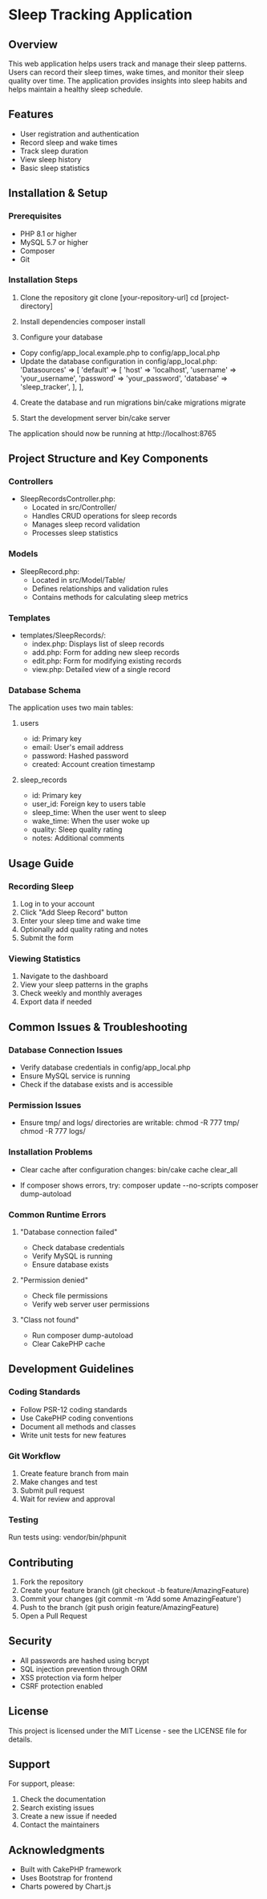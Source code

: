 # Sleep Tracking Application

## Overview
This web application helps users track and manage their sleep patterns. Users can record their sleep times, wake times, and monitor their sleep quality over time. The application provides insights into sleep habits and helps maintain a healthy sleep schedule.

## Features
- User registration and authentication
- Record sleep and wake times
- Track sleep duration
- View sleep history
- Basic sleep statistics

## Installation & Setup

### Prerequisites
- PHP 8.1 or higher
- MySQL 5.7 or higher
- Composer
- Git

### Installation Steps

1. Clone the repository
git clone [your-repository-url]
cd [project-directory]

2. Install dependencies
composer install

3. Configure your database
- Copy config/app_local.example.php to config/app_local.php
- Update the database configuration in config/app_local.php:
'Datasources' => [
    'default' => [
        'host' => 'localhost',
        'username' => 'your_username',
        'password' => 'your_password',
        'database' => 'sleep_tracker',
    ],
],

4. Create the database and run migrations
bin/cake migrations migrate

5. Start the development server
bin/cake server

The application should now be running at http://localhost:8765

## Project Structure and Key Components

### Controllers
- SleepRecordsController.php: 
  - Located in src/Controller/
  - Handles CRUD operations for sleep records
  - Manages sleep record validation
  - Processes sleep statistics

### Models
- SleepRecord.php:
  - Located in src/Model/Table/
  - Defines relationships and validation rules
  - Contains methods for calculating sleep metrics

### Templates
- templates/SleepRecords/:
  - index.php: Displays list of sleep records
  - add.php: Form for adding new sleep records
  - edit.php: Form for modifying existing records
  - view.php: Detailed view of a single record

### Database Schema
The application uses two main tables:
1. users
   - id: Primary key
   - email: User's email address
   - password: Hashed password
   - created: Account creation timestamp

2. sleep_records
   - id: Primary key
   - user_id: Foreign key to users table
   - sleep_time: When the user went to sleep
   - wake_time: When the user woke up
   - quality: Sleep quality rating
   - notes: Additional comments

## Usage Guide

### Recording Sleep
1. Log in to your account
2. Click "Add Sleep Record" button
3. Enter your sleep time and wake time
4. Optionally add quality rating and notes
5. Submit the form

### Viewing Statistics
1. Navigate to the dashboard
2. View your sleep patterns in the graphs
3. Check weekly and monthly averages
4. Export data if needed

## Common Issues & Troubleshooting

### Database Connection Issues
- Verify database credentials in config/app_local.php
- Ensure MySQL service is running
- Check if the database exists and is accessible

### Permission Issues
- Ensure tmp/ and logs/ directories are writable:
chmod -R 777 tmp/
chmod -R 777 logs/

### Installation Problems
- Clear cache after configuration changes:
bin/cake cache clear_all

- If composer shows errors, try:
composer update --no-scripts
composer dump-autoload

### Common Runtime Errors
1. "Database connection failed"
   - Check database credentials
   - Verify MySQL is running
   - Ensure database exists

2. "Permission denied"
   - Check file permissions
   - Verify web server user permissions

3. "Class not found"
   - Run composer dump-autoload
   - Clear CakePHP cache

## Development Guidelines

### Coding Standards
- Follow PSR-12 coding standards
- Use CakePHP coding conventions
- Document all methods and classes
- Write unit tests for new features

### Git Workflow
1. Create feature branch from main
2. Make changes and test
3. Submit pull request
4. Wait for review and approval

### Testing
Run tests using:
vendor/bin/phpunit

## Contributing
1. Fork the repository
2. Create your feature branch (git checkout -b feature/AmazingFeature)
3. Commit your changes (git commit -m 'Add some AmazingFeature')
4. Push to the branch (git push origin feature/AmazingFeature)
5. Open a Pull Request

## Security
- All passwords are hashed using bcrypt
- SQL injection prevention through ORM
- XSS protection via form helper
- CSRF protection enabled

## License
This project is licensed under the MIT License - see the LICENSE file for details.

## Support
For support, please:
1. Check the documentation
2. Search existing issues
3. Create a new issue if needed
4. Contact the maintainers

## Acknowledgments
- Built with CakePHP framework
- Uses Bootstrap for frontend
- Charts powered by Chart.js
